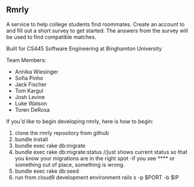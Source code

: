 ## Rmrly

A service to help college students find roommates. Create an account to and fill out a short survey to get started. The answers from the survey will be used to find compatible matches.

Built for CS445 Software Engineering at Binghamton University

Team Members:
* Annika Wiesinger
* Sofia Pinho
* Jack Fischer
* Tom Kargul
* Josh Levine
* Luke Watson
* Toren DeRosa


If you'd like to begin developing rmrly, here is how to begin:
1. clone the rmrly repository from github
2. bundle install
3. bundle exec rake db:migrate
4. bundle exec rake db:migrate:status //just shows current status so that you know your migrations are in the right spot
	-if you see **** or something out of place, something is wrong.
5. bundle exec rake db:seed
6. run from cloud9 development environment rails s -p $PORT -b $IP